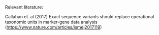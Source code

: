 Relevant literature:

Callahan et. al (2017) Exact sequence variants should replace operational taxonomic units in marker-gene data analysis (https://www.nature.com/articles/ismej2017119)

